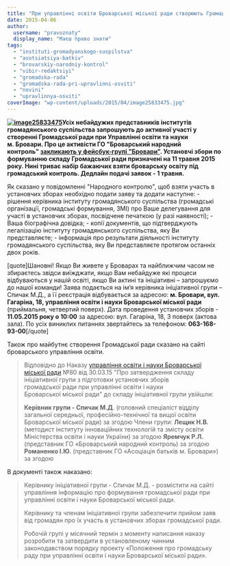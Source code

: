 ```yaml
---
title: "При управлінні освіти Броварської міської ради створюють Громадську раду"
date: 2015-04-06
author: 
  username: "pravoznaty"
  display_name: "Маєш право знати"
tags: 
  - "instituti-gromadyanskogo-suspilstva"
  - "asotsiatsiya-batkiv"
  - "brovarskiy-narodniy-kontrol"
  - "vibir-redaktsiyi"
  - "gromadska-rada"
  - "gromadska-rada-pri-upravlinni-osviti"
  - "novini"
  - "upravlinnya-osviti"
coverImage: "wp-content/uploads/2015/04/image25833475.jpg"
---
```


**[![image25833475](https://mpz.brovary.org/wp-content/uploads/2015/04/image25833475.jpg)](https://mpz.brovary.org/wp-content/uploads/2015/04/image25833475.jpg)Усіх небайдужих представників інститутів громадянського суспільства запрошують до активної участі у створенні Громадської ради при Управлінні освіти та науки м. Бровари. Про це активісти ГО "Броварський народний контроль" [закликають у фейсбук-групі "Бровари"](https://www.facebook.com/groups/brovary/permalink/1018084064888226). Установчі збори по формуванню складу Громадської ради призначені на 11 травня 2015 року. Нині триває набір бажаючих взяти броварську освіту під громадський контроль. Дедлайн подачі заявок - 1 травня.**

Як сказано у повідомленні "Народного контролю", щоб взяти участь в установчих зборах необхідно подати заяву та додати наступне: - рішення керівника інституту громадянського суспільства (громадські організації, громадські формування, ЗМІ) про Ваше делегування для участі в установчих зборах, посвідчене печаткою (у разі наявності); - Ваша біографічна довідка; - копії документів, що підтверджують легалізацію інституту громадянського суспільства, яку Ви представляєте; - інформація про результати діяльності інституту громадянського суспільства, яку Ви представляєте протягом останніх двох років.

\[quote\]Шановні! Якщо Ви живете у Броварах та найближчим часом не збираєтесь звідси виїжджати, якщо Вам небайдуже які процеси відбуваються у нашій освіті, якщо Ви актині та ініціативні – запрошуємо до нашої команди! Заява подається на ім’я керівника ініціативної групи – Спичак М.Д., а її реєстрація відбувається за адресою: **м. Бровари, вул. Гагаріна, 18, управління освіти і науки Броварської міської ради** (приймальня, четвертий поверх). Дата проведення установчих зборів - **11.05.2015 року о 10:00** за адресою: вул. Гагаріна, 18, 3 поверх (актова зала). По усіх виниклих питаннях звертайтесь за телефоном: **063-168-93-00**\[/quote\]

Також про майбутнє створення Громадської ради сказано на сайті броварського управління освіти.

> Відповідно до Наказу [управління освіти і науки Броварської міської ради](https://brovary-osvita.edukit.kiev.ua/) №80 від 30.03.15 "Про затвердження складу ініціативної групи з підготовки установчих зборів громадської ради при управлінні освіти і науки Броварської міської ради" до складу ініціативної групи увійшли:
> 
> **Керівник групи - Спичак М.Д**. (головний спеціаліст відділу загальної середньої, професійно-технічної та вищої освіти Броварської міської ради) за згодою Члени групи: **Лещик Н.В.** (методист інституту інноваційних технологій та змісту освіти Міністерства освіти і науки України) за згодою **Яремчук Р.Л.** (представник ГО «Броварський народний контроль) за згодою **Романенко І.Ю.** (представник ГО «Асоціація батьків м. Бровари») за згодою

В документі також наказано:

> Керівнику ініціативної групи - Спичак М.Д. - розмістити на сайті управління інформацію про формування громадської ради при управлінні освіти і науки Броварської міської ради.
> 
> Керівнику та членам ініціативної групи забезпечити прийом заяв від громадян про їх участь в установчих зборах громадської ради.
> 
> Робочій групі у місячний термін з моменту написання наказу розробити та затвердити в установленому чинним законодавством порядку проекту «Положення про громадську раду при управлінні освіти і науки Броварської міської ради».
